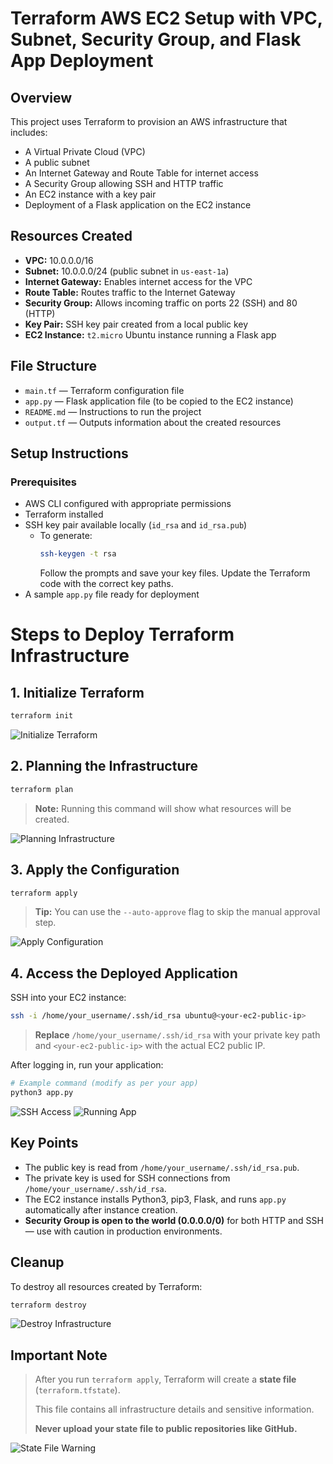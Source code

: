 # Terraform AWS EC2 Setup with VPC, Subnet, Security Group, and Flask App Deployment

## Overview

This project uses Terraform to provision an AWS infrastructure that includes:
- A Virtual Private Cloud (VPC)
- A public subnet
- An Internet Gateway and Route Table for internet access
- A Security Group allowing SSH and HTTP traffic
- An EC2 instance with a key pair
- Deployment of a Flask application on the EC2 instance

## Resources Created
- **VPC:** 10.0.0.0/16
- **Subnet:** 10.0.0.0/24 (public subnet in `us-east-1a`)
- **Internet Gateway:** Enables internet access for the VPC
- **Route Table:** Routes traffic to the Internet Gateway
- **Security Group:** Allows incoming traffic on ports 22 (SSH) and 80 (HTTP)
- **Key Pair:** SSH key pair created from a local public key
- **EC2 Instance:** `t2.micro` Ubuntu instance running a Flask app

## File Structure
- `main.tf` — Terraform configuration file
- `app.py` — Flask application file (to be copied to the EC2 instance)
- `README.md` — Instructions to run the project
- `output.tf` — Outputs information about the created resources

## Setup Instructions

### Prerequisites
- AWS CLI configured with appropriate permissions
- Terraform installed
- SSH key pair available locally (`id_rsa` and `id_rsa.pub`)
  - To generate: 
    ```bash
    ssh-keygen -t rsa
    ```
    Follow the prompts and save your key files. Update the Terraform code with the correct key paths.
- A sample `app.py` file ready for deployment

# Steps to Deploy Terraform Infrastructure

## 1. Initialize Terraform
```bash
terraform init
```
![Initialize Terraform](https://github.com/user-attachments/assets/7601f200-b638-4309-b724-e9e474335350)

## 2. Planning the Infrastructure
```bash
terraform plan
```
> **Note:** Running this command will show what resources will be created.

![Planning Infrastructure](https://github.com/user-attachments/assets/77505449-e6d5-4dca-833b-62fbb796f84c)

## 3. Apply the Configuration
```bash
terraform apply
```
> **Tip:** You can use the `--auto-approve` flag to skip the manual approval step.

![Apply Configuration](https://github.com/user-attachments/assets/3a85ede9-478f-4673-81f8-bc4127e9880c)

## 4. Access the Deployed Application
SSH into your EC2 instance:
```bash
ssh -i /home/your_username/.ssh/id_rsa ubuntu@<your-ec2-public-ip>
```
> **Replace** `/home/your_username/.ssh/id_rsa` with your private key path and `<your-ec2-public-ip>` with the actual EC2 public IP.

After logging in, run your application:
```bash
# Example command (modify as per your app)
python3 app.py
```

![SSH Access](https://github.com/user-attachments/assets/970b3c68-5e51-48e2-a45e-e0301393d700)
![Running App](https://github.com/user-attachments/assets/b63c5ad8-fd7a-4fed-8e6f-b25beae3e5ad)

## Key Points
- The public key is read from `/home/your_username/.ssh/id_rsa.pub`.
- The private key is used for SSH connections from `/home/your_username/.ssh/id_rsa`.
- The EC2 instance installs Python3, pip3, Flask, and runs `app.py` automatically after instance creation.
- **Security Group is open to the world (0.0.0.0/0)** for both HTTP and SSH — use with caution in production environments.

## Cleanup
To destroy all resources created by Terraform:
```bash
terraform destroy
```
![Destroy Infrastructure](https://github.com/user-attachments/assets/0b7607bc-88e2-498d-84e6-dd88676cc9c8)

## Important Note
> After you run `terraform apply`, Terraform will create a **state file** (`terraform.tfstate`).
>
> This file contains all infrastructure details and sensitive information.
>
> **Never upload your state file to public repositories like GitHub.**

![State File Warning](https://github.com/user-attachments/assets/e8f7ed13-94de-4763-a606-e8e6d780f0de)





